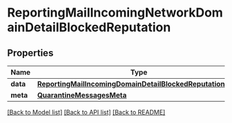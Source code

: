 # ReportingMailIncomingNetworkDomainDetailBlockedReputation

## Properties
Name | Type | Description | Notes
------------ | ------------- | ------------- | -------------
**data** | [**ReportingMailIncomingDomainDetailBlockedReputationData**](ReportingMailIncomingDomainDetailBlockedReputationData.md) |  | [optional] 
**meta** | [**QuarantineMessagesMeta**](QuarantineMessagesMeta.md) |  | [optional] 

[[Back to Model list]](../README.md#documentation-for-models) [[Back to API list]](../README.md#documentation-for-api-endpoints) [[Back to README]](../README.md)

